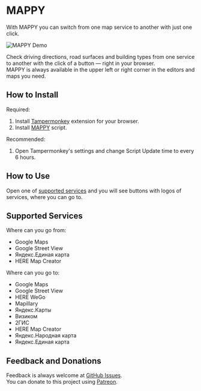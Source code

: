 # MAPPY
With MAPPY you can switch from one map service to another with just one click.

![MAPPY Demo](https://raw.githubusercontent.com/vchkhr/mappy/main/img/demo.gif)

Check driving directions, road surfaces and building types from one service to another with the click of a button — right in your browser.\
MAPPY is always available in the upper left or right corner in the editors and maps you need.

## How to Install
Required:
1. Install [Tampermonkey](https://www.tampermonkey.net/) extension for your browser.
2. Install [MAPPY](https://raw.githubusercontent.com/vchkhr/mappy/main/mappy.user.js) script.

Recommended:
1. Open Tampermonkey's settings and change Script Update time to every 6 hours.

## How to Use
Open one of [supported services](#supported-services) and you will see buttons with logos of services, where you can go to.

## Supported Services
Where can you go from:
* Google Maps
* Google Street View
* Яндекс.Единая карта
* HERE Map Creator

Where can you go to:
* Google Maps
* Google Street View
* HERE WeGo
* Mapillary
* Яндекс.Карты
* Визиком
* 2ГИС
* HERE Map Creator
* Яндекс.Народная карта
* Яндекс.Единая карта

## Feedback and Donations
Feedback is always welcome at [GitHub Issues](https://github.com/vchkhr/mappy/issues).\
You can donate to this project using [Patreon](https://patreon.com/vchkhr).
